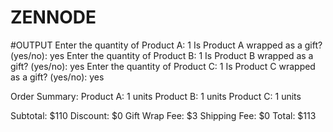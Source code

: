 # ZENNODE

#OUTPUT
Enter the quantity of Product A: 1
Is Product A wrapped as a gift? (yes/no): yes
Enter the quantity of Product B: 1
Is Product B wrapped as a gift? (yes/no): yes
Enter the quantity of Product C: 1
Is Product C wrapped as a gift? (yes/no): yes

Order Summary:
Product A: 1 units
Product B: 1 units
Product C: 1 units

Subtotal: $110
Discount: $0
Gift Wrap Fee: $3
Shipping Fee: $0
Total: $113
